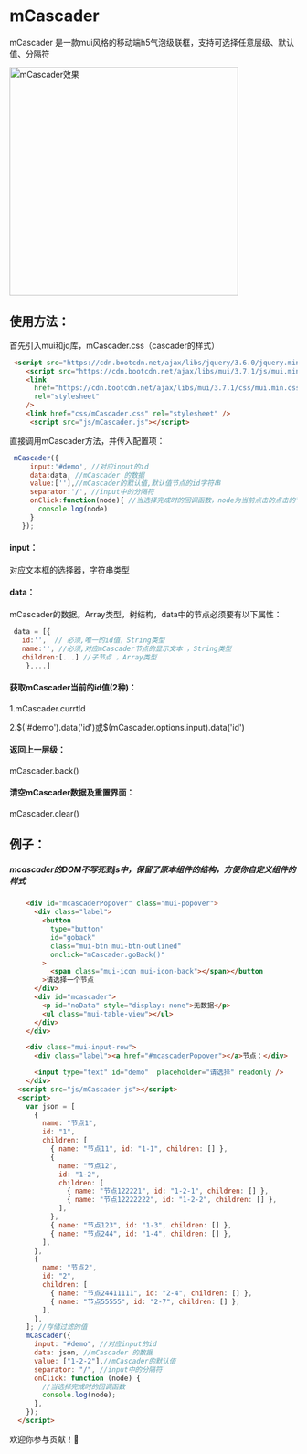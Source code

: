 # mCascader

mCascader 是一款mui风格的移动端h5气泡级联框，支持可选择任意层级、默认值、分隔符


<img width="400" alt="mCascader效果" src="https://user-images.githubusercontent.com/36625154/115132367-1f5e1300-a032-11eb-8d79-89bbb38e08f8.png">


## 使用方法：

首先引入mui和jq库，mCascader.css（cascader的样式）
```html
 <script src="https://cdn.bootcdn.net/ajax/libs/jquery/3.6.0/jquery.min.js"></script>
    <script src="https://cdn.bootcdn.net/ajax/libs/mui/3.7.1/js/mui.min.js"></script>
    <link
      href="https://cdn.bootcdn.net/ajax/libs/mui/3.7.1/css/mui.min.css"
      rel="stylesheet"
    />
    <link href="css/mCascader.css" rel="stylesheet" />
     <script src="js/mCascader.js"></script>
```


直接调用mCascader方法，并传入配置项：

   ```javascript
    mCascader({
        input:'#demo', //对应input的id
        data:data, //mCascader 的数据
        value:[''],//mCascader的默认值,默认值节点的id字符串
        separator:'/', //input中的分隔符
        onClick:function(node){ //当选择完成时的回调函数，node为当前点击的点击的节点
          console.log(node)
        }
      });
   ```

#### input：


对应文本框的选择器，字符串类型


#### data：


mCascader的数据。Array类型，树结构，data中的节点必须要有以下属性：

```javascript
 data = [{
   id:'',  // 必须,唯一的id值，String类型
   name:'', //必须,对应mCascader节点的显示文本 ，String类型
   children:[...] //子节点 ，Array类型
    },...]
```

#### 获取mCascader当前的id值(2种)：


1.mCascader.currtId

2.$('#demo').data('id')或$(mCascader.options.input).data('id')


#### 返回上一层级：


mCascader.back()
      
      
#### 清空mCascader数据及重置界面：


mCascader.clear()
     

## 例子：
##### mcascader的DOM不写死到js中，保留了原本组件的结构，方便你自定义组件的样式
``` html
    <div id="mcascaderPopover" class="mui-popover">
      <div class="label">
        <button
          type="button"
          id="goback"
          class="mui-btn mui-btn-outlined"
          onclick="mCascader.goBack()"
        >
          <span class="mui-icon mui-icon-back"></span></button
        >请选择一个节点
      </div>
      <div id="mcascader">
        <p id="noData" style="display: none">无数据</p>
        <ul class="mui-table-view"></ul>
      </div>
    </div>

    <div class="mui-input-row">
      <div class="label"><a href="#mcascaderPopover"></a>节点：</div>

      <input type="text" id="demo"  placeholder="请选择" readonly />
    </div>
  <script src="js/mCascader.js"></script>
  <script>
    var json = [
      {
        name: "节点1",
        id: "1",
        children: [
          { name: "节点11", id: "1-1", children: [] },
          {
            name: "节点12",
            id: "1-2",
            children: [
              { name: "节点122221", id: "1-2-1", children: [] },
              { name: "节点12222222", id: "1-2-2", children: [] },
            ],
          },
          { name: "节点123", id: "1-3", children: [] },
          { name: "节点244", id: "1-4", children: [] },
        ],
      },
      {
        name: "节点2",
        id: "2",
        children: [
          { name: "节点24411111", id: "2-4", children: [] },
          { name: "节点55555", id: "2-7", children: [] },
        ],
      },
    ]; //存储过滤的值
    mCascader({
      input: "#demo", //对应input的id
      data: json, //mCascader 的数据
      value: ["1-2-2"],//mCascader的默认值
      separator: "/", //input中的分隔符
      onClick: function (node) {
        //当选择完成时的回调函数
        console.log(node);
      },
    });
  </script>
```


欢迎你参与贡献！👏
